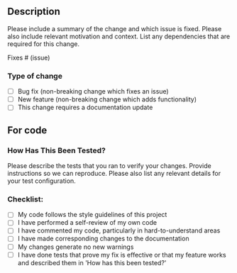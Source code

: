 ## Description

Please include a summary of the change and which issue is fixed. Please also include relevant motivation and context. List any dependencies that are required for this change.

Fixes # (issue)

### Type of change

- [ ] Bug fix (non-breaking change which fixes an issue)
- [ ] New feature (non-breaking change which adds functionality)
- [ ] This change requires a documentation update

## For code

### How Has This Been Tested?

Please describe the tests that you ran to verify your changes. Provide instructions so we can reproduce. Please also list any relevant details for your test configuration.

### Checklist:

- [ ] My code follows the style guidelines of this project
- [ ] I have performed a self-review of my own code
- [ ] I have commented my code, particularly in hard-to-understand areas
- [ ] I have made corresponding changes to the documentation
- [ ] My changes generate no new warnings
- [ ] I have done tests that prove my fix is effective or that my feature works and described them in 'How has this been tested?'
